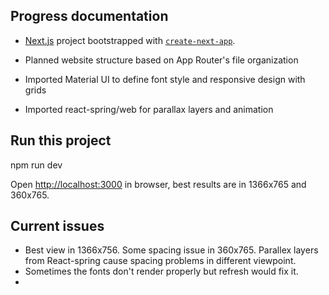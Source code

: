 ## Progress documentation

- [Next.js](https://nextjs.org/) project bootstrapped with [`create-next-app`](https://github.com/vercel/next.js/tree/canary/packages/create-next-app). 

- Planned website structure based on App Router's file organization

- Imported Material UI to define font style and responsive design with grids

- Imported react-spring/web for parallax layers and animation


## Run this project

npm run dev

Open [http://localhost:3000](http://localhost:3000) in browser, best results are in 1366x765 and 360x765.

## Current issues
- Best view in 1366x756. Some spacing issue in 360x765. Parallex layers from React-spring cause spacing problems in different viewpoint. 
- Sometimes the fonts don't render properly but refresh would fix it.
- 
